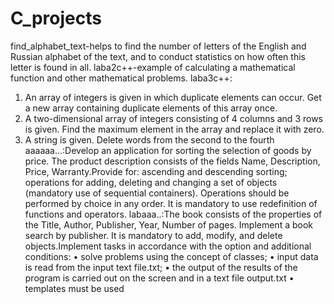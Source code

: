 # C_projects
find_alphabet_text-helps to find the number of letters of the English and Russian alphabet of the text, and to conduct statistics on how often this letter is found in all.
laba2c++-example of calculating a mathematical function and other mathematical problems.
laba3c++:
1. An array of integers is given in which duplicate elements can occur.
Get a new array containing duplicate elements of this array
once.
2. A two-dimensional array of integers consisting of 4 columns and 3 rows is given. Find
the maximum element in the array and replace it with zero.
3. A string is given. Delete words from the second to the fourth
aaaaaa...:Develop an application for sorting the selection of goods by price. The product description consists of the fields Name, Description, Price, Warranty.Provide for: ascending and descending sorting; operations for adding, deleting and changing a set of objects (mandatory use of sequential containers). Operations should be performed by choice in any order. It is mandatory to use redefinition of functions and operators.
labaaa..:The book consists of the properties of the Title, Author, Publisher, Year, Number of pages. Implement a book search by publisher. It is mandatory to add, modify, and delete objects.Implement tasks in accordance with the option and additional conditions:
• solve problems using the concept of classes; 
• input data is read from the input text file.txt; 
• the output of the results of the program is carried out on the screen and in a text file output.txt
• templates must be used
